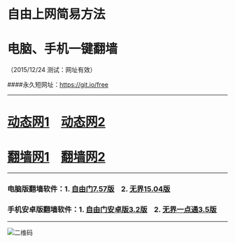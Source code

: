 # 自由上网简易方法
# 电脑、手机一键翻墙
（2015/12/24 测试：网址有效）

####永久短网址：https://git.io/free

***


# <a href="http://d1lg90hzkmshdt.cloudfront.net/dtwdl01.php/1224" target="_blank">动态网1</a>&nbsp;&nbsp;&nbsp;&nbsp;<a href="http://dt04.arno.fi/1224" target="_blank">动态网2</a>

# <a href="http://dxlvd9xjbswep.cloudfront.net/fq01.php?id=1" target="_blank">翻墙网1</a>&nbsp;&nbsp;&nbsp;&nbsp;<a href="http://fq02.olife.org" target="_blank">翻墙网2</a>


***

### 电脑版翻墙软件：1. <a href="http://d2568ixiv3vpys.cloudfront.net/fgget.php?fid=fg757p.zip" target="_blank">自由门7.57版</a>&nbsp;&nbsp;&nbsp;&nbsp;2. <a href="http://d2568ixiv3vpys.cloudfront.net/fgget.php?fid=u1504.zip" target="_blank">无界15.04版</a>

### 手机安卓版翻墙软件：1. <a href="http://d2568ixiv3vpys.cloudfront.net/fgget.php?fid=fgma32.apk" target="_blank">自由门安卓版3.2版</a>&nbsp;&nbsp;&nbsp;&nbsp;2. <a href="http://d2568ixiv3vpys.cloudfront.net/fgget.php?fid=um3.5.apk" target="_blank">无界一点通3.5版</a>

***

![二维码](http://d2568ixiv3vpys.cloudfront.net/pic/yjfq0.png)
